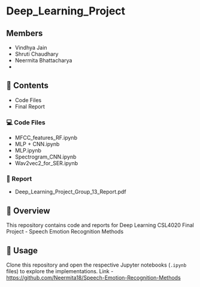 # Deep_Learning_Project
## Members
- Vindhya Jain
- Shruti Chaudhary
- Neermita Bhattacharya
- 
## 📂 Contents  
- Code Files
- Final Report

### 💻 Code Files  
- MFCC_features_RF.ipynb
- MLP + CNN.ipynb
- MLP.ipynb
- Spectrogram_CNN.ipynb
- Wav2vec2_for_SER.ipynb


### 📄 Report  
- Deep_Learning_Project_Group_13_Report.pdf


## 📌 Overview  
This repository contains code and reports for Deep Learning CSL4020 Final Project - Speech Emotion Recognition Methods
## 🚀 Usage  
Clone this repository and open the respective Jupyter notebooks (`.ipynb` files) to explore the implementations.  Link - https://github.com/Neermita18/Speech-Emotion-Recognition-Methods
